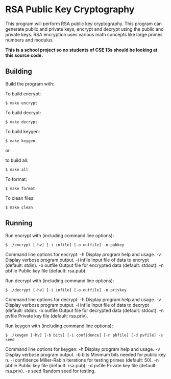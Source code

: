 # RSA Public Key Cryptography
This program will perform RSA public key cryptography. This program can generate public and private keys, encrypt and decrypt using the public and private keys. RSA encryption uses various math concepts like large primes numbers and modulus.

**This is a school project so no students of CSE 13s should be looking at this source code.**

## Building

Build the program with:

To build encrypt:
```
$ make encrypt
```

To build decrypt:
```
$ make decrypt

```

To build keygen:
```
$ make keygen
```
or

to build all:
```
$ make all
```

To format:
```
$ make format
```

To clean files:
```
$ make clean
```

## Running

Run encrypt with (including command line options):
```
$ ./encrypt [-hv] [-i infile] [-o outfile] -n pubkey
```
Command line options for encrypt:
   -h              Display program help and usage.
   -v              Display verbose program output.
   -i infile       Input file of data to encrypt (default: stdin).
   -o outfile      Output file for encrypted data (default: stdout).
   -n pbfile       Public key file (default: rsa.pub).

Run decrypt with (including command line options):
```
$ ./decrypt [-hv] [-i infile] [-o outfile] -n privkey
```

Command line options for decrypt:
   -h              Display program help and usage.
   -v              Display verbose program output.
   -i infile       Input file of data to decrypt (default: stdin).
   -o outfile      Output file for decrypted data (default: stdout).
   -n pvfile       Private key file (default: rsa.priv).

Run keygen with (including command line options):
```
$ ./keygen [-hv] [-b bits] [-i confidence] [-n pbfile] [-d pvfile] -s seed
```

Command line options for keygen:
   -h              Display program help and usage.
   -v              Display verbose program output.
   -b bits         Minimum bits needed for public key n.
   -i confidence   Miller-Rabin iterations for testing primes (default: 50).
   -n pbfile       Public key file (default: rsa.pub).
   -d pvfile       Private key file (default: rsa.priv).
   -s seed         Random seed for testing.

